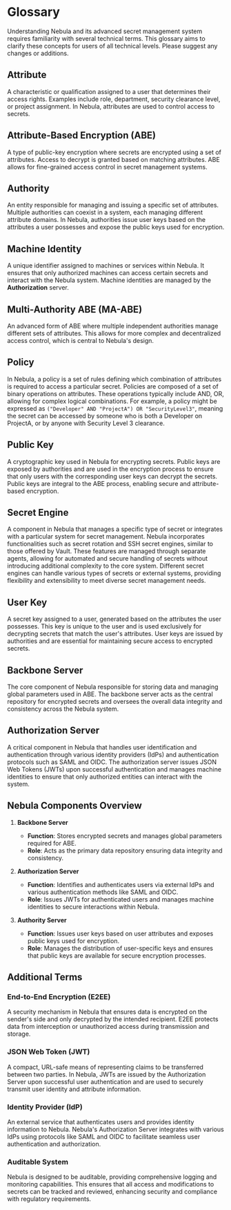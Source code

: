 # Glossary

Understanding Nebula and its advanced secret management system requires familiarity with several technical terms. This glossary aims to clarify these concepts for users of all technical levels. Please suggest any changes or additions.

## Attribute
A characteristic or qualification assigned to a user that determines their access rights. Examples include role, department, security clearance level, or project assignment. In Nebula, attributes are used to control access to secrets.

## Attribute-Based Encryption (ABE)
A type of public-key encryption where secrets are encrypted using a set of attributes. Access to decrypt is granted based on matching attributes. ABE allows for fine-grained access control in secret management systems.

## Authority
An entity responsible for managing and issuing a specific set of attributes. Multiple authorities can coexist in a system, each managing different attribute domains. In Nebula, authorities issue user keys based on the attributes a user possesses and expose the public keys used for encryption.

## Machine Identity
A unique identifier assigned to machines or services within Nebula. It ensures that only authorized machines can access certain secrets and interact with the Nebula system. Machine identities are managed by the **Authorization** server.

## Multi-Authority ABE (MA-ABE)
An advanced form of ABE where multiple independent authorities manage different sets of attributes. This allows for more complex and decentralized access control, which is central to Nebula's design.

## Policy
In Nebula, a policy is a set of rules defining which combination of attributes is required to access a particular secret. Policies are composed of a set of binary operations on attributes. These operations typically include AND, OR, allowing for complex logical combinations. For example, a policy might be expressed as `("Developer" AND "ProjectA") OR "SecurityLevel3"`, meaning the secret can be accessed by someone who is both a Developer on ProjectA, or by anyone with Security Level 3 clearance.

## Public Key
A cryptographic key used in Nebula for encrypting secrets. Public keys are exposed by authorities and are used in the encryption process to ensure that only users with the corresponding user keys can decrypt the secrets. Public keys are integral to the ABE process, enabling secure and attribute-based encryption.

## Secret Engine
A component in Nebula that manages a specific type of secret or integrates with a particular system for secret management. Nebula incorporates functionalities such as secret rotation and SSH secret engines, similar to those offered by Vault. These features are managed through separate agents, allowing for automated and secure handling of secrets without introducing additional complexity to the core system. Different secret engines can handle various types of secrets or external systems, providing flexibility and extensibility to meet diverse secret management needs.

## User Key
A secret key assigned to a user, generated based on the attributes the user possesses. This key is unique to the user and is used exclusively for decrypting secrets that match the user's attributes. User keys are issued by authorities and are essential for maintaining secure access to encrypted secrets.

## Backbone Server
The core component of Nebula responsible for storing data and managing global parameters used in ABE. The backbone server acts as the central repository for encrypted secrets and oversees the overall data integrity and consistency across the Nebula system.

## Authorization Server
A critical component in Nebula that handles user identification and authentication through various identity providers (IdPs) and authentication protocols such as SAML and OIDC. The authorization server issues JSON Web Tokens (JWTs) upon successful authentication and manages machine identities to ensure that only authorized entities can interact with the system.

## Nebula Components Overview

1. **Backbone Server**
   - **Function**: Stores encrypted secrets and manages global parameters required for ABE.
   - **Role**: Acts as the primary data repository ensuring data integrity and consistency.

2. **Authorization Server**
   - **Function**: Identifies and authenticates users via external IdPs and various authentication methods like SAML and OIDC.
   - **Role**: Issues JWTs for authenticated users and manages machine identities to secure interactions within Nebula.

3. **Authority Server**
   - **Function**: Issues user keys based on user attributes and exposes public keys used for encryption.
   - **Role**: Manages the distribution of user-specific keys and ensures that public keys are available for secure encryption processes.

## Additional Terms

### End-to-End Encryption (E2EE)
A security mechanism in Nebula that ensures data is encrypted on the sender's side and only decrypted by the intended recipient. E2EE protects data from interception or unauthorized access during transmission and storage.

### JSON Web Token (JWT)
A compact, URL-safe means of representing claims to be transferred between two parties. In Nebula, JWTs are issued by the Authorization Server upon successful user authentication and are used to securely transmit user identity and attribute information.

### Identity Provider (IdP)
An external service that authenticates users and provides identity information to Nebula. Nebula's Authorization Server integrates with various IdPs using protocols like SAML and OIDC to facilitate seamless user authentication and authorization.

### Auditable System
Nebula is designed to be auditable, providing comprehensive logging and monitoring capabilities. This ensures that all access and modifications to secrets can be tracked and reviewed, enhancing security and compliance with regulatory requirements.
